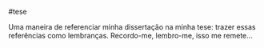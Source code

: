 #tese 

Uma maneira de referenciar minha dissertação na minha tese: trazer essas referências como lembranças. Recordo-me, lembro-me, isso me remete...

